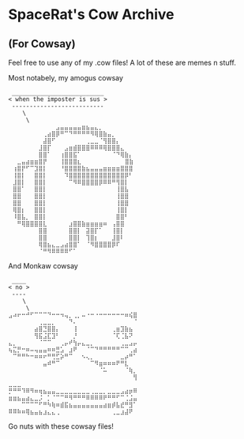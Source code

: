 # SpaceRat's Cow Archive
## (For Cowsay)
Feel free to use any of my .cow files!
A lot of these are memes n stuff.

Most notabely, my amogus cowsay 

```
 __________________________ 
< when the imposter is sus >
 -------------------------- 
    \
     \
⠀⠀⠀⠀⠀⠀⠀⠀⠀⠀⠀⣠⣤⣤⣤⣤⣤⣶⣦⣤⣄⡀⠀⠀⠀⠀⠀⠀⠀⠀
⠀⠀⠀⠀⠀⠀⠀⠀⢀⣴⣿⡿⠛⠉⠙⠛⠛⠛⠛⠻⢿⣿⣷⣤⡀⠀⠀⠀⠀⠀
⠀⠀⠀⠀⠀⠀⠀⠀⣼⣿⠋⠀⠀⠀⠀⠀⠀⠀⢀⣀⣀⠈⢻⣿⣿⡄⠀⠀⠀⠀
⠀⠀⠀⠀⠀⠀⠀⣸⣿⡏⠀⠀⠀⣠⣶⣾⣿⣿⣿⠿⠿⠿⢿⣿⣿⣿⣄⠀⠀⠀
⠀⠀⠀⠀⠀⠀⠀⣿⣿⠁⠀⠀⢰⣿⣿⣯⠁⠀⠀⠀⠀⠀⠀⠀⠈⠙⢿⣷⡄⠀
⠀⠀⣀⣤⣴⣶⣶⣿⡟⠀⠀⠀⢸⣿⣿⣿⣆ ⠀⠀⠀⠀    ⠀⠀⣿⣷⠀
⠀⢰⣿⡟⠋⠉⣹⣿⡇⠀⠀⠀⠘⣿⣿⣿⣿⣷⣦⣤⣤⣤⣶⣶⣶⣶⣿⣿⣿⠀
⠀⢸⣿⡇⠀⠀⣿⣿⡇⠀⠀⠀⠀⠹⣿⣿⣿⣿⣿⣿⣿⣿⣿⣿⣿⣿⣿⡿⠃⠀
⠀⣸⣿⡇⠀⠀⣿⣿⡇⠀⠀⠀⠀⠀⠉⠻⠿⣿⣿⣿⣿⡿⠿⠿⠛⢻⣿⡇⠀⠀
⠀⣿⣿⠁⠀⠀⣿⣿⡇⠀⠀⠀⠀⠀⠀⠀⠀⠀⠀⠀⠀⠀⠀⠀⠀⢸⣿⣧⠀⠀
⠀⣿⣿⠀⠀⠀⣿⣿⡇⠀⠀⠀⠀⠀⠀⠀⠀⠀⠀⠀⠀⠀⠀⠀⠀⢸⣿⣿⠀⠀
⠀⣿⣿⠀⠀⠀⣿⣿⡇⠀⠀⠀⠀⠀⠀⠀⠀⠀⠀⠀⠀⠀⠀⠀⠀⢸⣿⣿⠀⠀
⠀⢿⣿⡆⠀⠀⣿⣿⡇⠀⠀⠀⠀⠀⠀⠀⠀⠀⠀⠀⠀⠀⠀⠀⠀⢸⣿⡇⠀⠀
⠀⠸⣿⣧⡀⠀⣿⣿⡇⠀⠀⠀⠀⠀⠀⠀⠀⠀⠀⠀⠀⠀⠀⠀⠀⣿⣿⠃⠀⠀
⠀⠀⠛⢿⣿⣿⣿⣿⣇⠀⠀⠀⠀⠀⣰⣿⣿⣷⣶⣶⣶⣶⠶⠀⢠⣿⣿⠀⠀⠀
⠀⠀⠀⠀⠀⠀⠀⣿⣿⠀⠀⠀⠀⠀⣿⣿⡇⠀⣽⣿⡏⠁⠀⠀⢸⣿⡇⠀⠀⠀
⠀⠀⠀⠀⠀⠀⠀⣿⣿⠀⠀⠀⠀⠀⣿⣿⡇⠀⢹⣿⡆⠀⠀⠀⣸⣿⠇⠀⠀⠀
⠀⠀⠀⠀⠀⠀⠀⢿⣿⣦⣄⣀⣠⣴⣿⣿⠁⠀⠈⠻⣿⣿⣿⣿⡿⠏⠀⠀⠀⠀
⠀⠀⠀⠀⠀⠀⠀⠈⠛⠻⠿⠿⠿⠿⠋⠁⠀⠀⠀⠀⠀⠀⠀⠀⠀⠀⠀⠀⠀⠀
```
And Monkaw cowsay

```
 ____ 
< no >
 ---- 
    \
     \
⣠⠴⠖⠒⠚⠋⠉⠉⠉⠙⠒⠒⠲⢤⡀⢀⡀⠤⠐⠒⠐⠒⠒⠒⠒⠒⠒⠶⢮⣿
⠀⠀⠀⠀⠀⠀⠀⢀⣀⣀⡀⠀⠀⠀⠙⠄⠀⠀⠀⠀⠀⠀⠀⠀⠀⠀⠀⠀⠀⠈
⠀⠀⠀⠀⠀⠀⣴⣿⣙⣿⣿⡄⠀⠀⠀⢸⠀⠀⠀⠀⠀⠀⠀⠀⢀⣶⣹⣷⣦⠀
⠀⠀⠀⠀⠀⠀⢻⣯⣨⣏⣹⠃⠀⠀⠀⡘⠀⠀⠀⠀⠀⠀⠀⠀⠈⢏⢈⣧⠝⠀
⣄⡀⠀⠀⠀⠀⠀⠈⠉⠉⠀⠀⢀⡤⠞⢳⡤⣄⣀⡀⠀⠀⠀⠀⠀⠀⢀⣀⣠⡤
⢦⣍⡛⠒⠶⠤⢤⣤⣤⠶⠶⣛⣡⠀⣰⠟⠀⠀⠈⠉⠙⠛⠛⠛⠛⠛⠉⠉⢀⣴
⠀⠉⠛⠛⠓⠒⠶⠶⠖⠛⢛⣋⡵⠛⠉⠀⠀⠢⢄⡀⠀⠀⠀⠀⠀⠀⣀⡴⠛⠁
⠀⠀⠀⠀⠀⠀⠀⠀⣤⠾⠛⠉⠀⠀⠀⠀⠀⠀⠀⠉⠻⣶⠶⠶⠶⠟⠛⣇⠀⠀
⠀⠀⠀⠀⠀⠀⠀⠀⠀⠀⠀⠀⠀⠀⠀⠀⠀⠀⠀⠀⠀⠈⠥⠀⠀⠀⠀⠈⢷⡀
⠀⠀⠀⠀⠀⠀⠀⠀⠀⠀⠀⠀⠀⠀⠀⠀⠀⠀⠀⠀⠀⠀⠀⠀⠀⠀⠀⠀⠀⢻
⣀⣀⣀⠀⠀⠀⠀⠀⠀⠀⠀⠀⠀⠀⠀⠀⠀⠀⠀⠀⠀⠀⠀⠀⠀⠀⠀⠀⠀⠀
⡛⠛⠛⠹⠿⠻⠶⢶⣦⣤⣤⣀⣀⣀⣀⣀⣀⣀⣀⢀⣀⣀⡀⣀⣀⣀⣠⣴⡶⠿
⣶⣶⣦⣤⣴⣄⣀⡨⠀⡁⠈⠉⠉⠛⠻⠛⠛⠛⠿⠿⠿⠿⠟⠛⠛⠋⠉⢈⣨⣤
⠀⠀⠀⠉⠉⠉⠉⠋⠛⠳⢷⠶⣾⣯⣦⣤⣤⣤⣤⣤⣤⣤⣴⣶⡾⣧⣞⠛⣻⠁
⠿⠿⠷⠶⢿⣦⣤⣦⣰⣄⣄⢀⠀⠀⠀⠀⠀⠀⠀⠀⠀⠀⠀⠀⢀⣀⣰⣼⠟⠀⠀⠀⠀⠀⠀⠀⠀⠀⠀⠀⠀⠀
```

Go nuts with these cowsay files!
